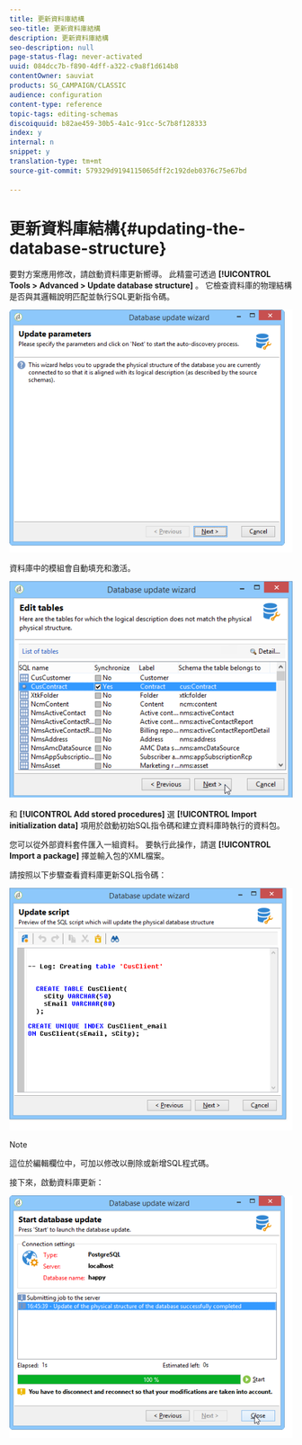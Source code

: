 ```yaml
---
title: 更新資料庫結構
seo-title: 更新資料庫結構
description: 更新資料庫結構
seo-description: null
page-status-flag: never-activated
uuid: 084dcc7b-f890-4dff-a322-c9a8f1d614b8
contentOwner: sauviat
products: SG_CAMPAIGN/CLASSIC
audience: configuration
content-type: reference
topic-tags: editing-schemas
discoiquuid: b82ae459-30b5-4a1c-91cc-5c7b8f128333
index: y
internal: n
snippet: y
translation-type: tm+mt
source-git-commit: 579329d9194115065dff2c192deb0376c75e67bd

---
```



# 更新資料庫結構{#updating-the-database-structure}

要對方案應用修改，請啟動資料庫更新嚮導。 此精靈可透過 **[!UICONTROL Tools > Advanced > Update database structure]** 。 它檢查資料庫的物理結構是否與其邏輯說明匹配並執行SQL更新指令碼。

![](assets/d_ncs_integration_schema_update.png)

資料庫中的模組會自動填充和激活。

![](assets/d_ncs_integration_schema_update_select.png)

和 **[!UICONTROL Add stored procedures]** 選 **[!UICONTROL Import initialization data]** 項用於啟動初始SQL指令碼和建立資料庫時執行的資料包。

您可以從外部資料套件匯入一組資料。 要執行此操作，請選 **[!UICONTROL Import a package]** 擇並輸入包的XML檔案。

請按照以下步驟查看資料庫更新SQL指令碼：

![](assets/d_ncs_integration_schema_update2.png)

>[!NOTE]
>
>這位於編輯欄位中，可加以修改以刪除或新增SQL程式碼。

接下來，啟動資料庫更新：

![](assets/d_ncs_integration_schema_update3.png)

